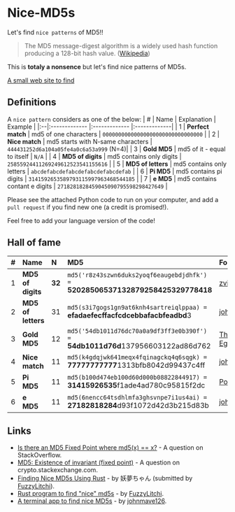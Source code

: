 # Nice-MD5s
Let's find `nice patterns` of MD5!!

> The MD5 message-digest algorithm is a widely used hash function producing a 128-bit hash value. ([Wikipedia](https://en.wikipedia.org/wiki/MD5))

This is **totaly a nonsence** but let's find nice patterns of MD5s.

[A small web site to find](https://zvibazak.github.io/Nice-MD5s/)

## Definitions

A `nice pattern` considers as one of the below:
| # | Name | Explanation | Example | 
|:--|:------------- |:------------- |:-------------| 
| 1 | **Perfect match** | md5 of one characters | `00000000000000000000000000000000` | 
| 2 | **Nice match** | md5 starts with N-same characters | `444431252d6a104a05fe4a0c6a53a999` (N=4)| 
| 3 | **Gold MD5** | md5 of it - equal to itself | `N/A` | 
| 4 | **MD5 of digits** | md5 contains only digits | `25855924411269249612523541155616` | 
| 5 | **MD5 of letters** | md5 contains only letters | `abcdefabcdefabcdefabcdefabcdefab` |
| 6 | **Pi MD5** | md5 contains pi digits | `3141592653589793115997963468544185` |
| 7 | **e MD5** | md5 contains contant e digits | `2718281828459045090795598298427649` |

Please see the attached Python code to run on your computer, and add a `pull request` if you find new one (a credit is promised!).

Feel free to add your language version of the code!

## Hall of fame

| # | Name | N | MD5 | Founder | 
|:--|:------------- |:---|:-------------|:-------------| 
| 1 | **MD5 of digits** | **32** |`md5('r8z43szwn6duks2yoqf6eaugebdjdhfk') =` **52028506537132879258425329778418** | [zvibazak](https://github.com/zvibazak) |
| 2 | **MD5 of letters** | 31 |`md5(s3i7gogs1gn9at6knh4sartreiqlppaa) =` **efadaefecffacfcdcebbafacbfeadbd**3 | [johnmave126](https://github.com/johnmave126) |
| 3 | **Gold MD5** | 12 |`md5('54db1011d76dc70a0a9df3ff3e0b390f') =` **54db1011d76d**137956603122ad86d762 | [Thomas Egense](https://stackoverflow.com/a/28941658/1909132) |
| 4 | **Nice match** | 11 |`md5(k4gdqjwk641meqx4fqinagckq4q6sqgk) =` **77777777777**1313bfb8042d99437c4ff  | [johnmave126](https://github.com/johnmave126) |
| 5 | **Pi MD5** | 11 |`md5(b100d474eb100d60d000b08822844917) =` **31415926535**f1ade4ad780c95815f2dc | [Polly](https://github.com/FuzzyLitchi) |
| 6 | **e MD5** | 11 |`md5(6nencc64tsdhlmfa3ghsvnpe7i1us4ai) =` **27182818284**d93f1072d42d3b215d83b | [johnmave126](https://github.com/johnmave126) |

## Links
* [Is there an MD5 Fixed Point where md5(x) == x?](https://stackoverflow.com/questions/235785/is-there-an-md5-fixed-point-where-md5x-x) - A question on StackOverflow.
* [MD5: Existence of invariant (fixed point)](https://crypto.stackexchange.com/questions/68674/md5-existence-of-invariant-fixed-point) - A question on crypto.stackexchange.com.
* [Finding Nice MD5s Using Rust](https://blog.youmu.moe/posts/finding-nice-md5s-using-rust) - by 妖夢ちゃん (submitted by [FuzzyLitchi](https://github.com/FuzzyLitchi)).
* [Rust program to find "nice" md5s](https://github.com/FuzzyLitchi/nice-md5s-rs) - by [FuzzyLitchi](https://github.com/FuzzyLitchi).
* [A terminal app to find nice MD5s](https://github.com/johnmave126/nice-md5s) - by [johnmave126](https://github.com/johnmave126).
